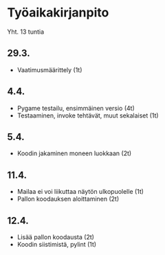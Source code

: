 # Työaikakirjanpito

Yht. 13 tuntia

## 29.3.
- Vaatimusmäärittely (1t)

## 4.4.
- Pygame testailu, ensimmäinen versio (4t)
- Testaaminen, invoke tehtävät, muut sekalaiset (1t)

## 5.4.
- Koodin jakaminen moneen luokkaan (2t)

## 11.4.
- Mailaa ei voi liikuttaa näytön ulkopuolelle (1t)
- Pallon koodauksen aloittaminen (2t)

## 12.4.
- Lisää pallon koodausta (2t)
- Koodin siistimistä, pylint (1t)

